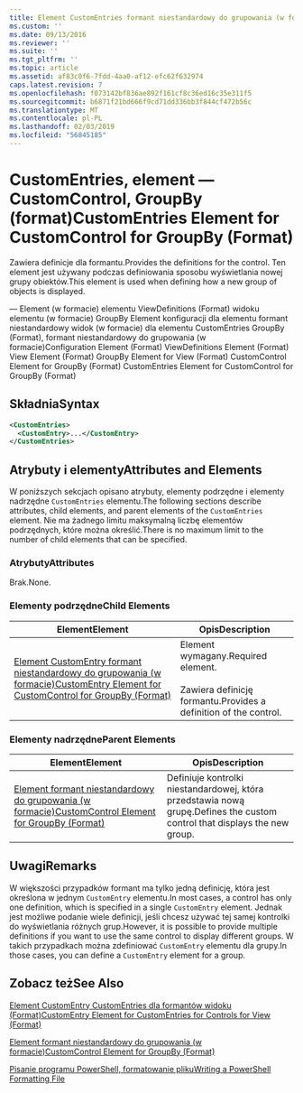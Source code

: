```yaml
---
title: Element CustomEntries formant niestandardowy do grupowania (w formacie) | Dokumentacja firmy Microsoft
ms.custom: ''
ms.date: 09/13/2016
ms.reviewer: ''
ms.suite: ''
ms.tgt_pltfrm: ''
ms.topic: article
ms.assetid: af83c0f6-7fdd-4aa0-af12-efc62f632974
caps.latest.revision: 7
ms.openlocfilehash: f073142bf836ae892f161cf8c36ed16c35e311f5
ms.sourcegitcommit: b6871f21bd666f9cd71dd336bb3f844cf472b56c
ms.translationtype: MT
ms.contentlocale: pl-PL
ms.lasthandoff: 02/03/2019
ms.locfileid: "56845185"
---
```

# <a name="customentries-element-for-customcontrol-for-groupby-format"></a><span data-ttu-id="f3ba5-102">CustomEntries, element — CustomControl, GroupBy (format)</span><span class="sxs-lookup"><span data-stu-id="f3ba5-102">CustomEntries Element for CustomControl for GroupBy (Format)</span></span>

<span data-ttu-id="f3ba5-103">Zawiera definicje dla formantu.</span><span class="sxs-lookup"><span data-stu-id="f3ba5-103">Provides the definitions for the control.</span></span> <span data-ttu-id="f3ba5-104">Ten element jest używany podczas definiowania sposobu wyświetlania nowej grupy obiektów.</span><span class="sxs-lookup"><span data-stu-id="f3ba5-104">This element is used when defining how a new group of objects is displayed.</span></span>

<span data-ttu-id="f3ba5-105">— Element (w formacie) elementu ViewDefinitions (Format) widoku elementu (w formacie) GroupBy Element konfiguracji dla elementu formant niestandardowy widok (w formacie) dla elementu CustomEntries GroupBy (Format), formant niestandardowy do grupowania (w formacie)</span><span class="sxs-lookup"><span data-stu-id="f3ba5-105">Configuration Element (Format) ViewDefinitions Element (Format) View Element (Format) GroupBy Element for View (Format) CustomControl Element for GroupBy (Format) CustomEntries Element for CustomControl for GroupBy (Format)</span></span>

## <a name="syntax"></a><span data-ttu-id="f3ba5-106">Składnia</span><span class="sxs-lookup"><span data-stu-id="f3ba5-106">Syntax</span></span>

```xml
<CustomEntries>
  <CustomEntry>...</CustomEntry>
</CustomEntries>
```

## <a name="attributes-and-elements"></a><span data-ttu-id="f3ba5-107">Atrybuty i elementy</span><span class="sxs-lookup"><span data-stu-id="f3ba5-107">Attributes and Elements</span></span>

<span data-ttu-id="f3ba5-108">W poniższych sekcjach opisano atrybuty, elementy podrzędne i elementy nadrzędne `CustomEntries` elementu.</span><span class="sxs-lookup"><span data-stu-id="f3ba5-108">The following sections describe attributes, child elements, and parent elements of the `CustomEntries` element.</span></span> <span data-ttu-id="f3ba5-109">Nie ma żadnego limitu maksymalną liczbę elementów podrzędnych, które można określić.</span><span class="sxs-lookup"><span data-stu-id="f3ba5-109">There is no maximum limit to the number of child elements that can be specified.</span></span>

### <a name="attributes"></a><span data-ttu-id="f3ba5-110">Atrybuty</span><span class="sxs-lookup"><span data-stu-id="f3ba5-110">Attributes</span></span>

<span data-ttu-id="f3ba5-111">Brak.</span><span class="sxs-lookup"><span data-stu-id="f3ba5-111">None.</span></span>

### <a name="child-elements"></a><span data-ttu-id="f3ba5-112">Elementy podrzędne</span><span class="sxs-lookup"><span data-stu-id="f3ba5-112">Child Elements</span></span>

|<span data-ttu-id="f3ba5-113">Element</span><span class="sxs-lookup"><span data-stu-id="f3ba5-113">Element</span></span>|<span data-ttu-id="f3ba5-114">Opis</span><span class="sxs-lookup"><span data-stu-id="f3ba5-114">Description</span></span>|
|-------------|-----------------|
|[<span data-ttu-id="f3ba5-115">Element CustomEntry formant niestandardowy do grupowania (w formacie)</span><span class="sxs-lookup"><span data-stu-id="f3ba5-115">CustomEntry Element for CustomControl for GroupBy (Format)</span></span>](./customentry-element-for-customcontrol-for-groupby-format.md)|<span data-ttu-id="f3ba5-116">Element wymagany.</span><span class="sxs-lookup"><span data-stu-id="f3ba5-116">Required element.</span></span><br /><br /> <span data-ttu-id="f3ba5-117">Zawiera definicję formantu.</span><span class="sxs-lookup"><span data-stu-id="f3ba5-117">Provides a definition of the control.</span></span>|

### <a name="parent-elements"></a><span data-ttu-id="f3ba5-118">Elementy nadrzędne</span><span class="sxs-lookup"><span data-stu-id="f3ba5-118">Parent Elements</span></span>

|<span data-ttu-id="f3ba5-119">Element</span><span class="sxs-lookup"><span data-stu-id="f3ba5-119">Element</span></span>|<span data-ttu-id="f3ba5-120">Opis</span><span class="sxs-lookup"><span data-stu-id="f3ba5-120">Description</span></span>|
|-------------|-----------------|
|[<span data-ttu-id="f3ba5-121">Element formant niestandardowy do grupowania (w formacie)</span><span class="sxs-lookup"><span data-stu-id="f3ba5-121">CustomControl Element for GroupBy (Format)</span></span>](./customcontrol-element-for-groupby-format.md)|<span data-ttu-id="f3ba5-122">Definiuje kontrolki niestandardowej, która przedstawia nową grupę.</span><span class="sxs-lookup"><span data-stu-id="f3ba5-122">Defines the custom control that displays the new group.</span></span>|

## <a name="remarks"></a><span data-ttu-id="f3ba5-123">Uwagi</span><span class="sxs-lookup"><span data-stu-id="f3ba5-123">Remarks</span></span>

<span data-ttu-id="f3ba5-124">W większości przypadków formant ma tylko jedną definicję, która jest określona w jednym `CustomEntry` elementu.</span><span class="sxs-lookup"><span data-stu-id="f3ba5-124">In most cases, a control has only one definition, which is specified in a single `CustomEntry` element.</span></span> <span data-ttu-id="f3ba5-125">Jednak jest możliwe podanie wiele definicji, jeśli chcesz używać tej samej kontrolki do wyświetlania różnych grup.</span><span class="sxs-lookup"><span data-stu-id="f3ba5-125">However, it is possible to provide multiple definitions if you want to use the same control to display different groups.</span></span> <span data-ttu-id="f3ba5-126">W takich przypadkach można zdefiniować `CustomEntry` elementu dla grupy.</span><span class="sxs-lookup"><span data-stu-id="f3ba5-126">In those cases, you can define a `CustomEntry` element for a group.</span></span>

## <a name="see-also"></a><span data-ttu-id="f3ba5-127">Zobacz też</span><span class="sxs-lookup"><span data-stu-id="f3ba5-127">See Also</span></span>

[<span data-ttu-id="f3ba5-128">Element CustomEntry CustomEntries dla formantów widoku (Format)</span><span class="sxs-lookup"><span data-stu-id="f3ba5-128">CustomEntry Element for CustomEntries for Controls for View (Format)</span></span>](./customentry-element-for-customentries-for-controls-for-view-format.md)

[<span data-ttu-id="f3ba5-129">Element formant niestandardowy do grupowania (w formacie)</span><span class="sxs-lookup"><span data-stu-id="f3ba5-129">CustomControl Element for GroupBy (Format)</span></span>](./customcontrol-element-for-groupby-format.md)

[<span data-ttu-id="f3ba5-130">Pisanie programu PowerShell, formatowanie pliku</span><span class="sxs-lookup"><span data-stu-id="f3ba5-130">Writing a PowerShell Formatting File</span></span>](./writing-a-powershell-formatting-file.md)
